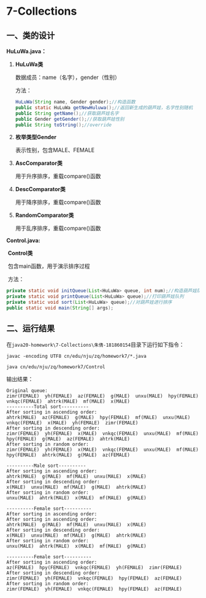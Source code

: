 # 7-Collections

## 一、类的设计

**HuLuWa.java：**

1. **HuLuWa类**

   数据成员：name（名字），gender（性别）

   方法：

   ```java
   HuLuWa(String name, Gender gender);//构造函数
   public static HuLuWa getNewHuluwa();//返回新生成的葫芦娃，名字性别随机
   public String getName();//获取葫芦娃名字
   public Gender getGender();//获取葫芦娃性别
   public String toString();//override
   ```

2. **枚举类型Gender**

   表示性别，包含MALE、FEMALE

3. **AscComparator类**

   用于升序排序，重载compare()函数

4. **DescComparator类**

   用于降序排序，重载compare()函数

5. **RandomComparator类**

   用于乱序排序，重载compare()函数

   

**Control.java:**

​	**Control类**

​		包含main函数，用于演示排序过程

​		方法：

```java
private static void initQueue(List<HuLuWa> queue, int num);//构造葫芦娃队列，num表示队列中葫芦娃总数量
private static void printQueue(List<HuLuWa> queue);//打印葫芦娃队列
private static void sort(List<HuLuWa> queue);//对葫芦娃进行排序
public static void main(String[] args);
```



## 二、运行结果

在`java20-homework\7-Collections\朱倩-181860154`目录下运行如下指令：

```
javac -encoding UTF8 cn/edu/nju/zq/homework7/*.java

java cn/edu/nju/zq/homework7/Control
```

输出结果：

```
Original queue:
zimr(FEMALE)  yh(FEMALE)  az(FEMALE)  g(MALE)  unxu(MALE)  hpy(FEMALE)  vnkqc(FEMALE)  ahtrk(MALE)  mf(MALE)  x(MALE)  
----------Total sort----------
After sorting in ascending order:
ahtrk(MALE)  az(FEMALE)  g(MALE)  hpy(FEMALE)  mf(MALE)  unxu(MALE)  vnkqc(FEMALE)  x(MALE)  yh(FEMALE)  zimr(FEMALE)
After sorting in descending order:
zimr(FEMALE)  yh(FEMALE)  x(MALE)  vnkqc(FEMALE)  unxu(MALE)  mf(MALE)  hpy(FEMALE)  g(MALE)  az(FEMALE)  ahtrk(MALE)
After sorting in random order:
zimr(FEMALE)  yh(FEMALE)  x(MALE)  vnkqc(FEMALE)  unxu(MALE)  mf(MALE)  hpy(FEMALE)  ahtrk(MALE)  g(MALE)  az(FEMALE)

----------Male sort----------
After sorting in ascending order:
ahtrk(MALE)  g(MALE)  mf(MALE)  unxu(MALE)  x(MALE)
After sorting in descending order:
x(MALE)  unxu(MALE)  mf(MALE)  g(MALE)  ahtrk(MALE)
After sorting in random order:
unxu(MALE)  ahtrk(MALE)  x(MALE)  mf(MALE)  g(MALE)

----------Female sort----------
After sorting in ascending order:
After sorting in ascending order:
ahtrk(MALE)  g(MALE)  mf(MALE)  unxu(MALE)  x(MALE)
After sorting in descending order:
x(MALE)  unxu(MALE)  mf(MALE)  g(MALE)  ahtrk(MALE)
After sorting in random order:
unxu(MALE)  ahtrk(MALE)  x(MALE)  mf(MALE)  g(MALE)

----------Female sort----------
After sorting in ascending order:
az(FEMALE)  hpy(FEMALE)  vnkqc(FEMALE)  yh(FEMALE)  zimr(FEMALE)
After sorting in descending order:
zimr(FEMALE)  yh(FEMALE)  vnkqc(FEMALE)  hpy(FEMALE)  az(FEMALE)
After sorting in random order:
zimr(FEMALE)  yh(FEMALE)  vnkqc(FEMALE)  hpy(FEMALE)  az(FEMALE)
```

